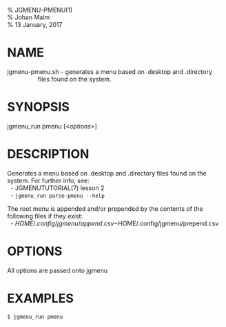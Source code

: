 % JGMENU-PMENU(1)  
% Johan Malm  
% 13 January, 2017

# NAME

jgmenu-pmenu.sh - generates a menu based on .desktop and .directory  
                  files found on the system.  

# SYNOPSIS

jgmenu_run pmenu \[<*options*>]

# DESCRIPTION

Generates a menu based on .desktop and .directory files found on the  
system. For further info, see:  
  - JGMENUTUTORIAL(7) lesson 2  
  - `jgmenu_run parse-pmenu --help`  

The root menu is appended and/or prepended by the contents of the  
following files if they exist:  
  - $HOME/.config/jgmenu/append.csv  
  - $HOME/.config/jgmenu/prepend.csv  

# OPTIONS

All options are passed onto jgmenu

# EXAMPLES

`$ jgmenu_run pmenu`

